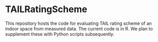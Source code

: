 # TAILRatingScheme
This repository hosts the code for evaluating TAIL rating scheme of an indoor space from measured data. The current code is in R. We plan to supplement these with Python scripts subsequently. 
